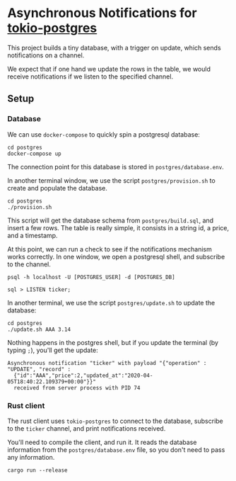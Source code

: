 # Asynchronous Notifications for [tokio-postgres](https://docs.rs/tokio-postgres/0.5.3/tokio_postgres/)

This project builds a tiny database, with a trigger on update, which sends notifications on
a channel.

We expect that if one hand we update the rows in the table, we would receive notifications if
we listen to the specified channel.

## Setup

### Database

We can use `docker-compose` to quickly spin a postgresql database:

```
cd postgres
docker-compose up
```

The connection point for this database is stored in `postgres/database.env`.

In another terminal window, we use the script `postgres/provision.sh` to create and populate the
database.

```
cd postgres
./provision.sh
```

This script will get the database schema from `postgres/build.sql`, and insert a few rows.
The table is really simple, it consists in a string id, a price, and a timestamp.

At this point, we can run a check to see if the notifications mechanism works correctly. In one
window, we open a postgresql shell, and subscribe to the channel.

```
psql -h localhost -U [POSTGRES_USER] -d [POSTGRES_DB]

sql > LISTEN ticker;
```

In another terminal, we use the script `postgres/update.sh` to update the database:

```
cd postgres
./update.sh AAA 3.14
```

Nothing happens in the postgres shell, but if you update the terminal (by typing `;`), you'll
get the update:

```
Asynchronous notification "ticker" with payload "{"operation" : "UPDATE", "record" :
  {"id":"AAA","price":2,"updated_at":"2020-04-05T18:40:22.109379+00:00"}}"
  received from server process with PID 74
```

### Rust client

The rust client uses `tokio-postgres` to connect to the database, subscribe to the `ticker`
channel, and print notifications received.

You'll need to compile the client, and run it. It reads the database information from
the `postgres/database.env` file, so you don't need to pass any information.

```
cargo run --release
```

